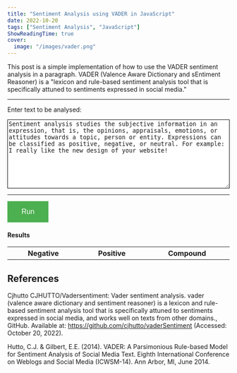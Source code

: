 ```yaml
---
title: "Sentiment Analysis using VADER in JavaScript"
date: 2022-10-20
tags: ["Sentiment Analysis", "JavaScript"]
ShowReadingTime: true
cover:
  image: "/images/vader.png"
---
```

<script src="https://cdnjs.cloudflare.com/ajax/libs/jquery/3.6.1/jquery.min.js" integrity="sha512-aVKKRRi/Q/YV+4mjoKBsE4x3H+BkegoM/em46NNlCqNTmUYADjBbeNefNxYV7giUp0VxICtqdrbqU7iVaeZNXA==" crossorigin="anonymous" referrerpolicy="no-referrer"></script>

This post is a simple implementation of how to use the VADER sentiment analysis in a paragraph. VADER (Valence Aware Dictionary and sEntiment Reasoner) is a "lexicon and rule-based sentiment analysis tool that is specifically attuned to sentiments expressed in social media."


<div>
    <hr>
    <label for="targetString">Enter text to be analysed: </label> 
    <p></p>
    <div id="textwrapper">
      <textarea rows="10" id="inputString" autocomplete="off" placeholder="" value="">Sentiment analysis studies the subjective information in an expression, that is, the opinions, appraisals, emotions, or attitudes towards a topic, person or entity. Expressions can be classified as positive, negative, or neutral. For example: I really like the new design of your website!
      </textarea>
    </div>
    <hr>
</div>

<button type="button" id="run" class="button">Run</button>

#### Results

<table style="" class="result-table table table-bordered table-striped mb-0">
    <tr><th>Negative</th><th>Positive</th><th>Compound</th>
    <tbody class="result"></tbody>
</table>

<script>

if (window.Worker) {
  const myWorker = new Worker("/posts/vader-worker.js");
  const button = document.getElementById("run");
  const result = document.querySelector(".result");

  
  const entry = document.querySelector("#inputString");

  let isResultTableShown = false;


  button.onclick = function() {
    if (entry.value == "")
        return;
    console.log("Test")
    myWorker.postMessage(entry.value);
  }


  myWorker.onmessage = function(e) {
  console.log("finished")
  console.log(e)
      
  let text = result.innerHTML;
  result.innerHTML = "<tr><td>" + e.data.neg + "</td><td>" + e.data.pos + "</td><td>" + e.data.compound+"</td</tr>";

  if (isResultTableShown == false){
    isResultTableShown = true;
    $(".result-table").show();
  }
  }
}

</script>
<style>

#targetString {
  width: 100%;
  padding: 12px 20px;
  margin: 8px 0;
  box-sizing: border-box;
  border: 1px solid black;
  color: green
}

#inputString {
    width: 100%;
    border:1px solid black;
}

.textwrapper
{
  border:1px solid #999999;
  margin:5px 0;
  padding:3px;
}

textarea{
  color: inherit;
}

table {
    display: table;
    width:100%;
}


  #run {
  background-color: #4CAF50; /* Green */
  border: none;
  color: white;
  padding: 15px 32px;
  text-align: center;
  text-decoration: none;
  display: inline-block;
  font-size: 16px;
}

</style>

## References

Cjhutto CJHUTTO/Vadersentiment: Vader sentiment analysis. vader (valence aware dictionary and sentiment reasoner) is a lexicon and rule-based sentiment analysis tool that is specifically attuned to sentiments expressed in social media, and works well on texts from other domains., GitHub. Available at: https://github.com/cjhutto/vaderSentiment (Accessed: October 20, 2022). 

Hutto, C.J. & Gilbert, E.E. (2014). VADER: A Parsimonious Rule-based Model for Sentiment Analysis of Social Media Text. Eighth International Conference on Weblogs and Social Media (ICWSM-14). Ann Arbor, MI, June 2014.

